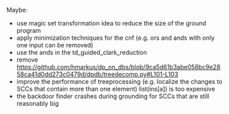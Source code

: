 Maybe:
- use magic set transformation idea to reduce the size of the ground program
- apply minimization techniques for the cnf (e.g. ors and ands with only one input can be removed)
- use the ands in the td_guided_clark_reduction
- remove https://github.com/hmarkus/dp_on_dbs/blob/9ca5d61b3abe058bc9e2858ca41d0dd273c0479d/dpdb/treedecomp.py#L101-L103
- improve the performance of treeprocessing (e.g. localize the changes to SCCs that contain more than one element) list(ins[a]) is too expensive
- the backdoor finder crashes during grounding for SCCs that are still reasonably big
